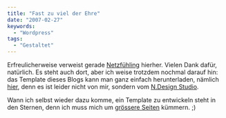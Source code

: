 ```yaml
---
title: "Fast zu viel der Ehre"
date: "2007-02-27"
keywords:
  - "Wordpress"
tags:
  - "Gestaltet"
---
```


Erfreulicherweise verweist gerade [Netzfühling](http://www.netzfruehling.de/kommentare/code-candies/) hierher. Vielen Dank dafür, natürlich. Es steht auch dort, aber ich weise trotzdem nochmal darauf hin: das Template dieses Blogs kann man ganz einfach herunterladen, nämlich [hier](http://www.ndesign-studio.com/resources/wp-themes), denn es ist leider nicht von mir, sondern vom [N.Design Studio](http://www.ndesign-studio.com/).

Wann ich selbst wieder dazu komme, ein Template zu entwickeln steht in den Sternen, denn ich muss mich um [grössere Seiten](http://www.zeit.de) kümmern. ;)
